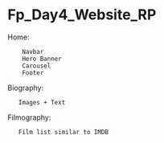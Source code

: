# Fp_Day4_Website_RP
 Home:
    
        Navbar
        Hero Banner
        Carousel
        Footer
   
   Biography:
   
       Images + Text
       
   Filmography:
       
       Film list similar to IMDB
      
   
      
